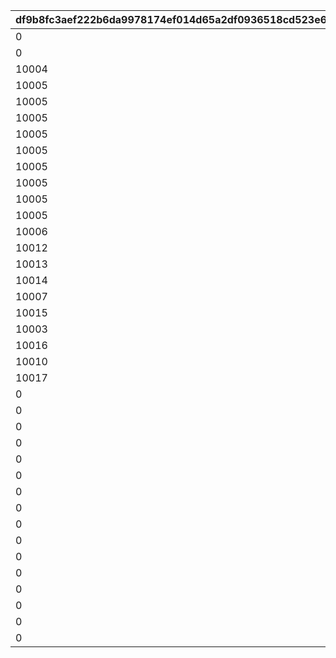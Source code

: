 |df9b8fc3aef222b6da9978174ef014d65a2df0936518cd523e697b8e21cfbacc|9ad7cf05212c94b641ad9bd0b953fced953aef0bf9f7e27b1a53fc6f756f1da6|8fa54da7fb528b59cba42e3e734c396d5b732f8be43a06514e8a89c3d4ecbf3c|475b9b157a9122dbfc26314a901bea078efa4eea5badbf5c64b9704cc3836127|43f7864f39e491f7bb5cf51040b6d198128b4b98a720c3e914fe2ea459ee39c6|36ea22d41bb12699be2ce44132495e23cc57fd9317a7d8f2852bbd72fc525872|b9018b3d393e9e196ad9bf7bf7050ffc1c485bd7c1479d6d20887e8c2d3ba58f|edb44cfbcfae6975a0ab136bcd81d97bf3020735341843cfee7ad131ad03fada|856107173c924182ac0cf3ca075c32266045a757f124ef1a098e246de8ec1573|c9f34261046b9fa8f10d3f415679d48eb03b074ccc3509bdbf1d84857e8df6e6|7669c1898376f1394786f148756d2f1a3837ecfd1d508666d68aaba919fce825|
| --- | --- | --- | --- | --- | --- | --- | --- | --- | --- | --- |
|0|0|50047|0|10003|10002|0|0|10001|0|0|
|0|0|50051|0|10003|10002|0|0|10001|0|0|
|10004|0|50061|0|10003|10002|0|0|10001|0|0|
|10005|0|50067|0|10003|10002|0|0|10001|0|0|
|10005|10006|50079|0|10003|10002|0|0|10001|0|0|
|10005|10006|50084|0|10003|10002|0|0|10001|0|10007|
|10005|10006|50094|10008|10003|10002|0|0|10001|0|10007|
|10005|10006|50108|10008|10003|10002|0|10009|10001|0|10007|
|10005|10006|50116|10008|10003|10002|0|10009|10001|0|10007|
|10005|10006|50119|10008|10003|10002|10010|10009|10001|0|10007|
|10005|10006|50129|10008|10003|10002|10010|10009|10001|0|10007|
|10005|10006|50140|10008|10003|10002|10010|10009|10001|10011|10007|
|10006|10007|50151|10009|10005|10003|10011|10010|10002|10012|10008|
|10012|10013|50162|0|10011|10010|0|0|10009|0|0|
|10013|10014|50172|0|10012|10011|0|0|10010|0|0|
|10014|10015|50183|0|10013|10012|0|0|10011|0|0|
|10007|10005|50190|0|10015|10014|0|0|10013|0|0|
|10015|10016|50195|0|10014|10013|0|0|10012|0|0|
|10003|10002|50200|0|10016|10015|0|0|10014|0|0|
|10016|10017|50217|0|10015|10014|0|0|10013|0|0|
|10010|10009|50231|0|10017|10016|0|0|10015|0|0|
|10017|10018|50237|0|10016|10015|0|0|10014|0|0|
|0|0|50248|0|0|0|0|0|10019|0|0|
|0|0|50261|0|0|0|0|0|10011|0|0|
|0|0|50267|0|0|0|0|0|10020|0|0|
|0|0|50278|0|0|0|0|0|10021|0|0|
|0|0|50291|0|0|0|0|0|10006|0|0|
|0|0|50298|0|0|0|0|0|10022|0|0|
|0|0|50309|0|0|0|0|0|10023|0|0|
|0|0|50321|0|0|0|0|0|10024|0|0|
|0|0|50331|0|0|0|0|0|10025|0|0|
|0|0|50341|0|0|0|0|0|10026|0|0|
|0|0|50354|0|0|0|0|0|10027|0|0|
|0|0|50365|0|0|0|0|0|10028|0|0|
|0|0|50375|0|0|0|0|0|10029|0|0|
|0|0|50383|0|0|0|0|0|10030|0|0|
|0|0|50393|0|0|0|0|0|10019|0|0|
|0|0|50405|0|0|0|0|0|10031|0|0|